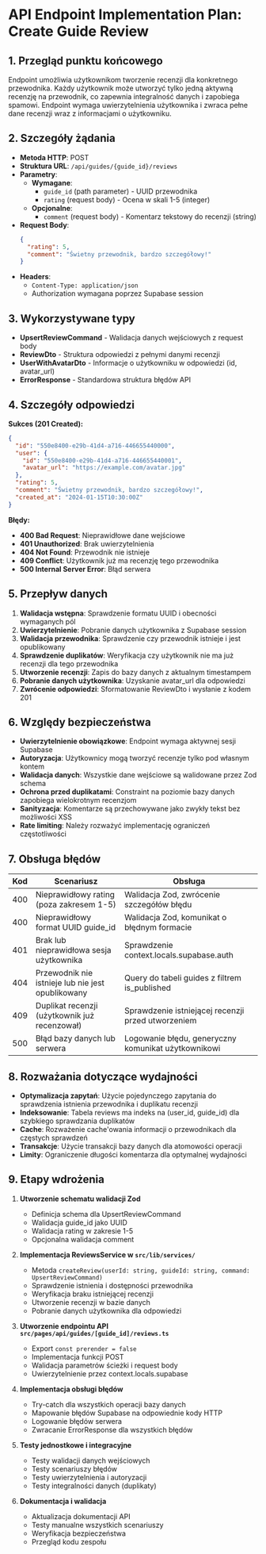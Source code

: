 # API Endpoint Implementation Plan: Create Guide Review

## 1. Przegląd punktu końcowego

Endpoint umożliwia użytkownikom tworzenie recenzji dla konkretnego przewodnika. Każdy użytkownik może utworzyć tylko jedną aktywną recenzję na przewodnik, co zapewnia integralność danych i zapobiega spamowi. Endpoint wymaga uwierzytelnienia użytkownika i zwraca pełne dane recenzji wraz z informacjami o użytkowniku.

## 2. Szczegóły żądania

- **Metoda HTTP**: POST
- **Struktura URL**: `/api/guides/{guide_id}/reviews`
- **Parametry**:
  - **Wymagane**: 
    - `guide_id` (path parameter) - UUID przewodnika
    - `rating` (request body) - Ocena w skali 1-5 (integer)
  - **Opcjonalne**: 
    - `comment` (request body) - Komentarz tekstowy do recenzji (string)
- **Request Body**:
  ```json
  {
    "rating": 5,
    "comment": "Świetny przewodnik, bardzo szczegółowy!"
  }
  ```
- **Headers**: 
  - `Content-Type: application/json`
  - Authorization wymagana poprzez Supabase session

## 3. Wykorzystywane typy

- **UpsertReviewCommand** - Walidacja danych wejściowych z request body
- **ReviewDto** - Struktura odpowiedzi z pełnymi danymi recenzji
- **UserWithAvatarDto** - Informacje o użytkowniku w odpowiedzi (id, avatar_url)
- **ErrorResponse** - Standardowa struktura błędów API

## 4. Szczegóły odpowiedzi

**Sukces (201 Created):**
```json
{
  "id": "550e8400-e29b-41d4-a716-446655440000",
  "user": {
    "id": "550e8400-e29b-41d4-a716-446655440001",
    "avatar_url": "https://example.com/avatar.jpg"
  },
  "rating": 5,
  "comment": "Świetny przewodnik, bardzo szczegółowy!",
  "created_at": "2024-01-15T10:30:00Z"
}
```

**Błędy:**
- **400 Bad Request**: Nieprawidłowe dane wejściowe
- **401 Unauthorized**: Brak uwierzytelnienia
- **404 Not Found**: Przewodnik nie istnieje
- **409 Conflict**: Użytkownik już ma recenzję tego przewodnika
- **500 Internal Server Error**: Błąd serwera

## 5. Przepływ danych

1. **Walidacja wstępna**: Sprawdzenie formatu UUID i obecności wymaganych pól
2. **Uwierzytelnienie**: Pobranie danych użytkownika z Supabase session
3. **Walidacja przewodnika**: Sprawdzenie czy przewodnik istnieje i jest opublikowany
4. **Sprawdzenie duplikatów**: Weryfikacja czy użytkownik nie ma już recenzji dla tego przewodnika
5. **Utworzenie recenzji**: Zapis do bazy danych z aktualnym timestampem
6. **Pobranie danych użytkownika**: Uzyskanie avatar_url dla odpowiedzi
7. **Zwrócenie odpowiedzi**: Sformatowanie ReviewDto i wysłanie z kodem 201

## 6. Względy bezpieczeństwa

- **Uwierzytelnienie obowiązkowe**: Endpoint wymaga aktywnej sesji Supabase
- **Autoryzacja**: Użytkownicy mogą tworzyć recenzje tylko pod własnym kontem
- **Walidacja danych**: Wszystkie dane wejściowe są walidowane przez Zod schema
- **Ochrona przed duplikatami**: Constraint na poziomie bazy danych zapobiega wielokrotnym recenzjom
- **Sanityzacja**: Komentarze są przechowywane jako zwykły tekst bez możliwości XSS
- **Rate limiting**: Należy rozważyć implementację ograniczeń częstotliwości

## 7. Obsługa błędów

| Kod | Scenariusz | Obsługa |
|-----|------------|---------|
| 400 | Nieprawidłowy rating (poza zakresem 1-5) | Walidacja Zod, zwrócenie szczegółów błędu |
| 400 | Nieprawidłowy format UUID guide_id | Walidacja Zod, komunikat o błędnym formacie |
| 401 | Brak lub nieprawidłowa sesja użytkownika | Sprawdzenie context.locals.supabase.auth |
| 404 | Przewodnik nie istnieje lub nie jest opublikowany | Query do tabeli guides z filtrem is_published |
| 409 | Duplikat recenzji (użytkownik już recenzował) | Sprawdzenie istniejącej recenzji przed utworzeniem |
| 500 | Błąd bazy danych lub serwera | Logowanie błędu, generyczny komunikat użytkownikowi |

## 8. Rozważania dotyczące wydajności

- **Optymalizacja zapytań**: Użycie pojedynczego zapytania do sprawdzenia istnienia przewodnika i duplikatu recenzji
- **Indeksowanie**: Tabela reviews ma indeks na (user_id, guide_id) dla szybkiego sprawdzania duplikatów
- **Cache**: Rozważenie cache'owania informacji o przewodnikach dla częstych sprawdzeń
- **Transakcje**: Użycie transakcji bazy danych dla atomowości operacji
- **Limity**: Ograniczenie długości komentarza dla optymalnej wydajności

## 9. Etapy wdrożenia

1. **Utworzenie schematu walidacji Zod**
   - Definicja schema dla UpsertReviewCommand
   - Walidacja guide_id jako UUID
   - Walidacja rating w zakresie 1-5
   - Opcjonalna walidacja comment

2. **Implementacja ReviewsService w `src/lib/services/`**
   - Metoda `createReview(userId: string, guideId: string, command: UpsertReviewCommand)`
   - Sprawdzenie istnienia i dostępności przewodnika
   - Weryfikacja braku istniejącej recenzji
   - Utworzenie recenzji w bazie danych
   - Pobranie danych użytkownika dla odpowiedzi

3. **Utworzenie endpointu API `src/pages/api/guides/[guide_id]/reviews.ts`**
   - Export `const prerender = false`
   - Implementacja funkcji POST
   - Walidacja parametrów ścieżki i request body
   - Uwierzytelnienie przez context.locals.supabase

4. **Implementacja obsługi błędów**
   - Try-catch dla wszystkich operacji bazy danych
   - Mapowanie błędów Supabase na odpowiednie kody HTTP
   - Logowanie błędów serwera
   - Zwracanie ErrorResponse dla wszystkich błędów

5. **Testy jednostkowe i integracyjne**
   - Testy walidacji danych wejściowych
   - Testy scenariuszy błędów
   - Testy uwierzytelnienia i autoryzacji
   - Testy integralności danych (duplikaty)

6. **Dokumentacja i walidacja**
   - Aktualizacja dokumentacji API
   - Testy manualne wszystkich scenariuszy
   - Weryfikacja bezpieczeństwa
   - Przegląd kodu zespołu 